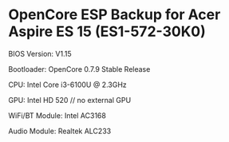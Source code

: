# OpenCore ESP Backup for Acer Aspire ES 15 (ES1-572-30K0)

BIOS Version: V1.15

Bootloader: OpenCore 0.7.9 Stable Release

CPU: Intel Core i3-6100U @ 2.3GHz

GPU: Intel HD 520 // no external GPU

WiFi/BT Module: Intel AC3168

Audio Module: Realtek ALC233

